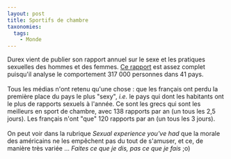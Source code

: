 ```yaml
---
layout: post
title: Sportifs de chambre
taxonomies: 
  tags: 
    - Monde
---
```

Durex vient de publier son rapport annuel sur le sexe et les pratiques sexuelles des hommes et des femmes. <a href="http://www.durex.com/uk/globalsexsurvey/2005results.asp">Ce rapport</a> est assez complet puisqu'il analyse le comportement 317&#160;000 personnes dans 41 pays.<br />
<br />
Tous les médias n'ont retenu qu'une chose : que les français ont perdu la première place du pays le plus "sexy", <i>i.e.</i> le pays qui dont les habitants ont le plus de rapports sexuels à l'année. Ce sont les grecs qui sont les meilleurs en sport de chambre, avec 138 rapports par an (un tous les 2,5 jours). Les français n'ont "que" 120 rapports par an (un tous les 3 jours).<br />
<br />
On peut voir dans la rubrique <i>Sexual experience you've had</i> que la morale des américains ne les empêchent pas du tout de s'amuser, et ce, de manière très variée ... <i>Faites ce que je dis, pas ce que je fais </i>;o)
